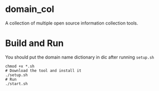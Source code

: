 # domain_col

A collection of multiple open source information collection tools.

# Build and Run
You should put the domain name dictionary in dic after running ```setup.sh```
```
chmod +x *.sh
# Download the tool and install it
./setup.sh
# Run
./start.sh
```

